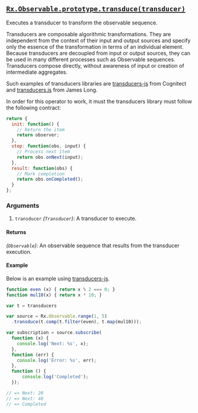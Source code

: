 ## [`Rx.Observable.prototype.transduce(transducer)`](https://github.com/Reactive-Extensions/RxJS/blob/master/src/core/linq/observable/transduce.js)

Executes a transducer to transform the observable sequence.  

Transducers are composable algorithmic transformations. They are independent from the context of their input and output sources and specify only the essence of the transformation in terms of an individual element. Because transducers are decoupled from input or output sources, they can be used in many different processes such as Observable sequences. Transducers compose directly, without awareness of input or creation of intermediate aggregates.

Such examples of transducers libraries are [transducers-js](https://github.com/cognitect-labs/transducers-js) from Cognitect and [transducers.js](https://github.com/jlongster/transducers.js) from James Long.

In order for this operator to work, it must the transducers library must follow the following contract:
```js
return {
  init: function() {
    // Return the item
    return observer;
  },
  step: function(obs, input) {
    // Process next item
    return obs.onNext(input);
  },
  result: function(obs) {
    // Mark completion
    return obs.onCompleted();
  }
};
```

### Arguments
1. `transducer` *(`Transducer`)*: A transducer to execute.

#### Returns
*(`Observable`)*: An observable sequence that results from the transducer execution.

#### Example

Below is an example using [transducers-js](https://github.com/cognitect-labs/transducers-js).
```js
function even (x) { return x % 2 === 0; }
function mul10(x) { return x * 10; }

var t = transducers

var source = Rx.Observable.range(1, 5)
  .transduce(t.comp(t.filter(even), t.map(mul10)));

var subscription = source.subscribe(
  function (x) {
    console.log('Next: %s', x);
  },
  function (err) {
    console.log('Error: %s', err);
  },
  function () {
      console.log('Completed');
  });

// => Next: 20
// => Next: 40
// => Completed
```
